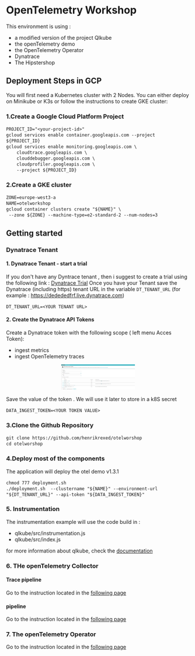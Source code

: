 # OpenTelemetry Workshop

This environment is using :
- a modified version of the project Qlkube
- the openTelemetry demo 
- the OpenTelemetry Operator 
- Dynatrace
- The Hipstershop



## Deployment Steps in GCP

You will first need a Kubernetes cluster with 2 Nodes.
You can either deploy on Minikube or K3s or follow the instructions to create GKE cluster:
### 1.Create a Google Cloud Platform Project
```shell
PROJECT_ID="<your-project-id>"
gcloud services enable container.googleapis.com --project ${PROJECT_ID}
gcloud services enable monitoring.googleapis.com \
    cloudtrace.googleapis.com \
    clouddebugger.googleapis.com \
    cloudprofiler.googleapis.com \
    --project ${PROJECT_ID}
```
### 2.Create a GKE cluster
```shell
ZONE=europe-west3-a
NAME=otelworkshop
gcloud container clusters create "${NAME}" \
 --zone ${ZONE} --machine-type=e2-standard-2 --num-nodes=3
```


## Getting started
### Dynatrace Tenant
#### 1. Dynatrace Tenant - start a trial
If you don't have any Dyntrace tenant , then i suggest to create a trial using the following link : [Dynatrace Trial](https://bit.ly/3KxWDvY)
Once you have your Tenant save the Dynatrace (including https) tenant URL in the variable `DT_TENANT_URL` (for example : https://dedededfrf.live.dynatrace.com)
```
DT_TENANT_URL=<YOUR TENANT URL>
```


#### 2. Create the Dynatrace API Tokens
Create a Dynatrace token with the following scope ( left menu Acces Token):
* ingest metrics
* ingest OpenTelemetry traces
<p align="center"><img src="/image/data_ingest.png" width="40%" alt="data token" /></p>
Save the value of the token . We will use it later to store in a k8S secret

```
DATA_INGEST_TOKEN=<YOUR TOKEN VALUE>
```
### 3.Clone the Github Repository
```shell
git clone https://github.com/henrikrexed/otelworshop
cd otelworshop
```
### 4.Deploy most of the components
The application will deploy the otel demo v1.3.1
```shell
chmod 777 deployment.sh
./deployment.sh  --clustername "${NAME}" --environment-url "${DT_TENANT_URL}" --api-token "${DATA_INGEST_TOKEN}"
```

### 5. Instrumentation

The instrumentation example will use the code build in : 
- qlkube/src/instrumentation.js
- qlkube/src/index.js

for more information about qlkube, check the [documentation](qlkube/qlkube.md)

### 6. THe openTelemetry Collector

#### Trace pipeline

Go to the instruction located in the [following page](Instructions/01_collector_pipeline_traces/index.md)

####  pipeline
Go to the instruction located in the [following page](Instructions/02_collector_pipeline_metrics/index.md)

### 7. The openTelemetry Operator

Go to the instruction located in the [following page](Instructions/03_Auto_Instrumentation/index.md)


